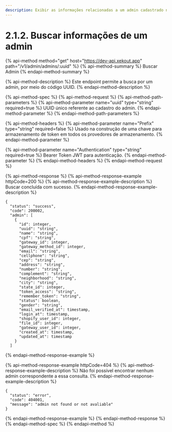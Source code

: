 ```yaml
---
description: Exibir as informações relacionadas a um admin cadastrado na plataforma.
---
```


# 2.1.2. Buscar informações de um admin

{% api-method method="get" host="https://dev-api.xekout.app" path="/v1/admin/admins/:uuid" %}
{% api-method-summary %}
Buscar Admin
{% endapi-method-summary %}

{% api-method-description %}
Este endpoint permite a busca por um admin, por meio do código UUID.
{% endapi-method-description %}

{% api-method-spec %}
{% api-method-request %}
{% api-method-path-parameters %}
{% api-method-parameter name="uuid" type="string" required=true %}
UUID único referente ao cadastro do admin.
{% endapi-method-parameter %}
{% endapi-method-path-parameters %}

{% api-method-headers %}
{% api-method-parameter name="Prefix" type="string" required=false %}
Usado na construção de uma chave para armazenamento de token em todos os provedores de armazenamento.
{% endapi-method-parameter %}

{% api-method-parameter name="Authentication" type="string" required=true %}
Bearer Token JWT para autenticação.
{% endapi-method-parameter %}
{% endapi-method-headers %}
{% endapi-method-request %}

{% api-method-response %}
{% api-method-response-example httpCode=200 %}
{% api-method-response-example-description %}
Buscar concluída com sucesso.
{% endapi-method-response-example-description %}

```text
{
  "status": "success",
  "code": 200002,
  "admin": [
    {
      "id": integer,
      "uuid": "string",
      "name": "string",
      "cpf": "string",
      "gateway_id": integer,
      "gateway_method_id": integer,
      "email": "string",
      "cellphone": "string",
      "cep": "string",
      "address": "string",
      "number": "string",
      "complement": "string",
      "neighborhood": "string",
      "city": "string",
      "state_id": integer,
      "token_access": "string",
      "remember_token": "string",
      "status": boolean,
      "gender": "string",
      "email_verified_at": timestamp,
      "login_at": timestamp,
      "shopify_user_id": integer,
      "file_id": integer,
      "gateway_user_id": integer,
      "created_at": timestamp,
      "updated_at": timestamp
    }
  ]
```
{% endapi-method-response-example %}

{% api-method-response-example httpCode=404 %}
{% api-method-response-example-description %}
Não foi possível encontrar nenhum admin correspondente a essa consulta.
{% endapi-method-response-example-description %}

```text
{
  "status": "error",
  "code": 404001,
  "message": "admin not found or not avaliable"
}
```
{% endapi-method-response-example %}
{% endapi-method-response %}
{% endapi-method-spec %}
{% endapi-method %}

